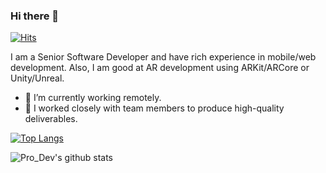 ### Hi there 👋
[![Hits](https://hits.seeyoufarm.com/api/count/incr/badge.svg?url=https%3A%2F%2Fgithub.com%2FSolutionDev888%2Fhit-counter)](https://hits.seeyoufarm.com)

I am a Senior Software Developer and have rich experience in mobile/web development.
Also, I am good at AR development using ARKit/ARCore or Unity/Unreal.

- 🔭 I’m currently working remotely.
- 👯 I worked closely with team members to produce high-quality deliverables.

[![Top Langs](https://github-readme-stats.vercel.app/api/top-langs/?username=SolutionDev888)](https://github.com/anuraghazra/github-readme-stats)

![Pro_Dev's github stats](https://github-readme-stats.vercel.app/api?username=SolutionDev888&count_private=true)

